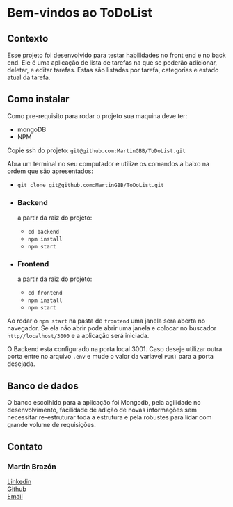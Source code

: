 # Bem-vindos ao ToDoList

## Contexto

Esse projeto foi desenvolvido para testar habilidades no front end e no back end.
Ele é uma aplicação de lista de tarefas na que se poderão adicionar, deletar, e editar tarefas.
Estas são listadas por tarefa, categorias e estado atual da tarefa.

## Como instalar

Como pre-requisito para rodar o projeto sua maquina deve ter:

  - mongoDB
  - NPM

Copie ssh do projeto: `git@github.com:MartinGBB/ToDoList.git`

Abra um terminal no seu computador e utilize os comandos a baixo na ordem que são apresentados:

  - `git clone git@github.com:MartinGBB/ToDoList.git`

  - ### Backend
    a partir da raiz do projeto:
    - `cd backend`
    - `npm install`
    - `npm start` 

  - ### Frontend
    a partir da raiz do projeto:
    - `cd frontend`
    - `npm install`
    - `npm start`

Ao rodar o `npm start` na pasta de `frontend` uma janela sera aberta no navegador. Se ela não abrir pode abrir uma janela e colocar no buscador `http//localhost/3000` e a aplicação será iniciada.

O Backend esta configurado na porta local 3001. Caso deseje utilizar outra porta entre no arquivo `.env` e mude o valor da variavel `PORT` para a porta desejada.

## Banco de dados

O banco escolhido para a aplicação foi Mongodb, pela agilidade no desenvolvimento, facilidade de adição de novas informações sem necessitar re-estruturar toda a estrutura e pela robustes para lidar com grande volume de requisições.

## Contato

### Martin Brazón
[Linkedin](https://www.linkedin.com/in/martinbrazon/) <br/>
[Github](https://github.com/MartinGBB/ToDoList) <br/>
[Email](escorpmartin97@gmail.com)
